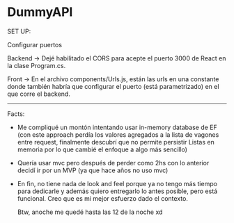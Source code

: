 # DummyAPI

SET UP:

Configurar puertos

Backend -> Dejé habilitado el CORS para acepte el puerto 3000 de React en la clase Program.cs.

Front -> En el archivo components/Urls.js, están las urls en una constante donde también habría que configurar el puerto (está parametrizado) en el que corre el backend.

---------------------

Facts:

- Me compliqué un montón intentando usar in-memory database de EF (con este approach perdía los valores agregados a la lista de vagones entre request, finalmente descubrí que no permite persistir Listas en memoria por lo que cambié el enfoque a algo más sencillo)
- Quería usar mvc pero después de perder como 2hs con lo anterior decidí ir por un MVP (ya que hace años no uso mvc)
- En fin, no tiene nada de look and feel porque ya no tengo más tiempo para dedicarle y además quiero entregarlo lo antes posible, pero está funcional. Creo que es mi mejor esfuerzo dado el contexto.


  Btw, anoche me quedé hasta las 12 de la noche xd

